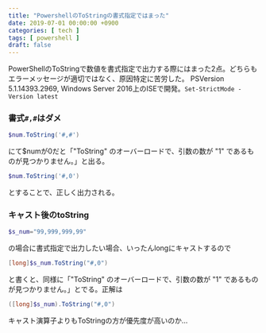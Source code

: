 ```yaml
---
title: "PowershellのToStringの書式指定ではまった"
date: 2019-07-01 00:00:00 +0900
categories: [ tech ]
tags: [ powershell ]
draft: false
---
```


PowerShellのToStringで数値を書式指定で出力する際にはまった2点。どちらもエラーメッセージが適切ではなく、原因特定に苦労した。
PSVersion 5.1.14393.2969, Windows Server 2016上のISEで開発。`Set-StrictMode -Version latest`

### 書式`#,#`はダメ
```powershell
$num.ToString('#,#') 
```
にて$numが0だと「"ToString" のオーバーロードで、引数の数が "1" であるものが見つかりません。」と出る。
```powershell
$num.ToString('#,0')
```
とすることで、正しく出力される。

### キャスト後のtoString
```powershell
$s_num="99,999,999,99" 
```
の場合に書式指定で出力したい場合、いったんlongにキャストするので
```powershell
[long]$s_num.ToString("#,0")
```
と書くと、同様に「"ToString" のオーバーロードで、引数の数が "1" であるものが見つかりません。」とでる。正解は
```powershell
([long]$s_num).ToString("#,0")
```
キャスト演算子よりもToStringの方が優先度が高いのか...

